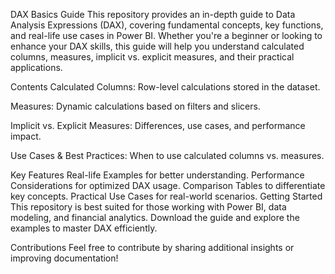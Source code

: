 DAX Basics Guide
This repository provides an in-depth guide to Data Analysis Expressions (DAX), covering fundamental concepts, key functions, and real-life use cases in Power BI. Whether you're a beginner or looking to enhance your DAX skills, this guide will help you understand calculated columns, measures, implicit vs. explicit measures, and their practical applications.

Contents
Calculated Columns: Row-level calculations stored in the dataset.

Measures: Dynamic calculations based on filters and slicers.

Implicit vs. Explicit Measures: Differences, use cases, and performance impact.

Use Cases & Best Practices: When to use calculated columns vs. measures.

Key Features
Real-life Examples for better understanding.
Performance Considerations for optimized DAX usage.
Comparison Tables to differentiate key concepts.
Practical Use Cases for real-world scenarios.
Getting Started
This repository is best suited for those working with Power BI, data modeling, and financial analytics. Download the guide and explore the examples to master DAX efficiently.

Contributions
Feel free to contribute by sharing additional insights or improving documentation!
